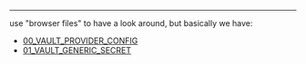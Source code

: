 ---

use "browser files" to have a look around, but basically we have:

- [00_VAULT_PROVIDER_CONFIG](./00_VAULT_PROVIDER_CONFIG)
- [01_VAULT_GENERIC_SECRET](./01_VAULT_GENERIC_SECRET)
